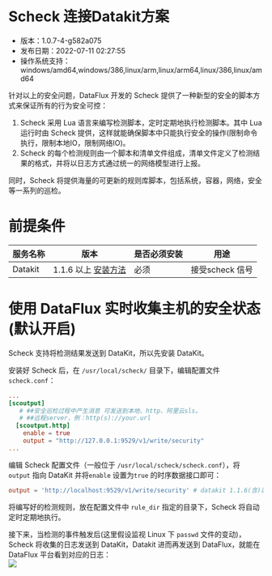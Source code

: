 # Scheck 连接Datakit方案

- 版本：1.0.7-4-g582a075
- 发布日期：2022-07-11 02:27:55
- 操作系统支持：windows/amd64,windows/386,linux/arm,linux/arm64,linux/386,linux/amd64


针对以上的安全问题，DataFlux 开发的 Scheck 提供了一种新型的安全的脚本方式来保证所有的行为安全可控： 
1. Scheck 采用 Lua 语言来编写检测脚本，定时定期地执行检测脚本。其中 Lua 运行时由 Scheck 提供，这样就能确保脚本中只能执行安全的操作(限制命令执行，限制本地IO，限制网络IO)。  
2. Scheck 的每个检测规则由一个脚本和清单文件组成，清单文件定义了检测结果的格式，并将以日志方式通过统一的网络模型进行上报。  

同时，Scheck 将提供海量的可更新的规则库脚本，包括系统，容器，网络，安全等一系列的巡检。

# 前提条件

| 服务名称 | 版本                                                         | 是否必须安装 | 用途            |
| -------- | ------------------------------------------------------------ | ------------ | --------------- |
| Datakit  | 1.1.6 以上 [安装方法](../datakit/datakit-install.md) | 必须         | 接受scheck 信号 |

# 使用 DataFlux 实时收集主机的安全状态(默认开启)
Scheck 支持将检测结果发送到 DataKit，所以先安装 DataKit。  

安装好 Scheck 后，在 `/usr/local/scheck/` 目录下，编辑配置文件 `scheck.conf`：

```toml
...
[scoutput]
   # ##安全巡检过程中产生消息 可发送到本地、http、阿里云sls。
   # ##远程server，例：http(s)://your.url
  [scoutput.http]
    enable = true
    output = "http://127.0.0.1:9529/v1/write/security"
...

```
编辑 Scheck 配置文件（一般位于 `/usr/local/scheck/scheck.conf`），将 `output` 指向 DataKit 并将`enable` 设置为`true` 的时序数据接口即可：

```toml
output = 'http://localhost:9529/v1/write/security' # datakit 1.1.6(含)以上版本才支持
```

将编写好的检测规则，放在配置文件中 `rule_dir` 指定的目录下，Scheck 将自动定时定期地执行。 

接下来，当检测的事件触发后(这里假设监视 Linux 下 `passwd` 文件的变动)，Scheck 将收集的日志发送到 DataKit，Datakit 进而再发送到 DataFlux，就能在 DataFlux 平台看到对应的日志：  
![](https://security-checker-prod.oss-cn-hangzhou.aliyuncs.com/img/security-checker_a.png)
